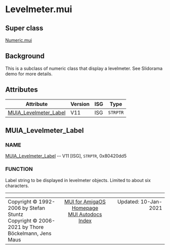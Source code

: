 # Levelmeter.mui
## Super class
[Numeric.mui](MUI_Numeric.md)
## Background
This is a subclass of numeric class that display a levelmeter. See Slidorama
demo for more details.
## Attributes
Attribute|Version|ISG|Type
---------|-------|---|----
[MUIA_Levelmeter_Label](MUI_Levelmeter.md/#MUIA_Levelmeter_Label)|V11|ISG|`STRPTR`

## MUIA_Levelmeter_Label
### NAME
[MUIA_Levelmeter_Label](MUI_Levelmeter.md/#MUIA_Levelmeter_Label) -- V11 [ISG], `STRPTR`, 0x80420dd5

### FUNCTION
Label string to be displayed in levelmeter objects. Limited to about six
characters.

----
<table class='compact' style='border: none; border-spacing: 0px; margin: 0px' width='100%'>
<tr>
<td style='text-align: left; vertical-align: top' width='33%'>Copyright &copy 1992-2006 by Stefan Stuntz<br>Copyright &copy 2006-2021 by Thore B&ouml;ckelmann, Jens Maus</TD>
<td style='text-align: center; vertical-align: top' width='33%'>
<a href=http://muidev.de>MUI for AmigaOS Homepage</a><br>
<a href=http://muidev.de/wiki/Documentation>MUI Autodocs Index</a>
</td>
<td style='text-align: right; vertical-align: top' width='33%'>Updated: 10-Jan-2021</td>
</tr>
</table>
